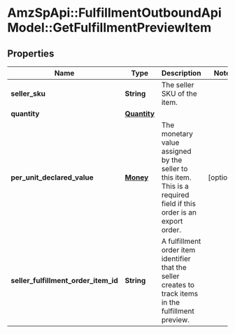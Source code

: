 # AmzSpApi::FulfillmentOutboundApiModel::GetFulfillmentPreviewItem

## Properties
Name | Type | Description | Notes
------------ | ------------- | ------------- | -------------
**seller_sku** | **String** | The seller SKU of the item. | 
**quantity** | [**Quantity**](Quantity.md) |  | 
**per_unit_declared_value** | [**Money**](Money.md) | The monetary value assigned by the seller to this item. This is a required field if this order is an export order. | [optional] 
**seller_fulfillment_order_item_id** | **String** | A fulfillment order item identifier that the seller creates to track items in the fulfillment preview. | 


